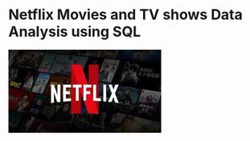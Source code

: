 # Netflix Movies and TV shows Data Analysis using SQL

![Netflix Logo](https://github.com/Yp2310/Netflix_sql_project/blob/main/Netflix_img.jpg)
